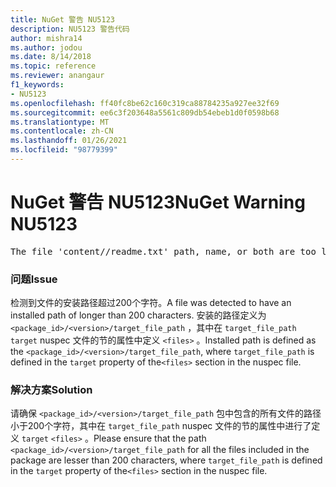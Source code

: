 ```yaml
---
title: NuGet 警告 NU5123
description: NU5123 警告代码
author: mishra14
ms.author: jodou
ms.date: 8/14/2018
ms.topic: reference
ms.reviewer: anangaur
f1_keywords:
- NU5123
ms.openlocfilehash: ff40fc8be62c160c319ca88784235a927ee32f69
ms.sourcegitcommit: ee6c3f203648a5561c809db54ebeb1d0f0598b68
ms.translationtype: MT
ms.contentlocale: zh-CN
ms.lasthandoff: 01/26/2021
ms.locfileid: "98779399"
---
```

# <a name="nuget-warning-nu5123"></a><span data-ttu-id="3bff6-103">NuGet 警告 NU5123</span><span class="sxs-lookup"><span data-stu-id="3bff6-103">NuGet Warning NU5123</span></span>
<pre>The file 'content/<LongPath>/readme.txt' path, name, or both are too long. Your package might not work without long file path support. Please shorten the file path or file name.</pre>

### <a name="issue"></a><span data-ttu-id="3bff6-104">问题</span><span class="sxs-lookup"><span data-stu-id="3bff6-104">Issue</span></span>

<span data-ttu-id="3bff6-105">检测到文件的安装路径超过200个字符。</span><span class="sxs-lookup"><span data-stu-id="3bff6-105">A file was detected to have an installed path of longer than 200 characters.</span></span> <span data-ttu-id="3bff6-106">安装的路径定义为 `<package_id>/<version>/target_file_path` ，其中在 `target_file_path` `target` nuspec 文件的节的属性中定义 `<files>` 。</span><span class="sxs-lookup"><span data-stu-id="3bff6-106">Installed path is defined as the `<package_id>/<version>/target_file_path`, where `target_file_path` is defined in the `target` property of the`<files>` section in the nuspec file.</span></span>


### <a name="solution"></a><span data-ttu-id="3bff6-107">解决方案</span><span class="sxs-lookup"><span data-stu-id="3bff6-107">Solution</span></span>

<span data-ttu-id="3bff6-108">请确保 `<package_id>/<version>/target_file_path` 包中包含的所有文件的路径小于200个字符，其中在 `target_file_path` nuspec 文件的节的属性中进行了定义 `target` `<files>` 。</span><span class="sxs-lookup"><span data-stu-id="3bff6-108">Please ensure that the path `<package_id>/<version>/target_file_path` for all the files included in the package are lesser than 200 characters, where `target_file_path` is defined in the `target` property of the`<files>` section in the nuspec file.</span></span>

